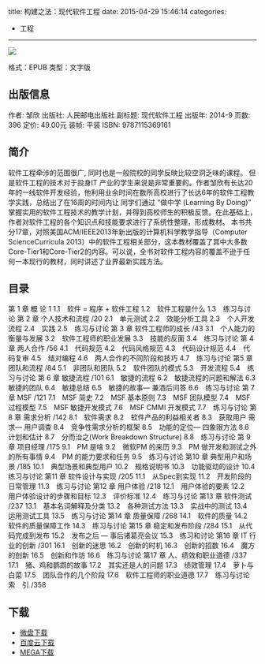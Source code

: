 title: 构建之法：现代软件工程
date: 2015-04-29 15:46:14
categories:
  - 工程
---

![](http://img3.douban.com/lpic/s27426301.jpg)

格式：EPUB
类型：文字版

<!--more-->

## 出版信息 ##

作者: 邹欣 
出版社: 人民邮电出版社
副标题: 现代软件工程
出版年: 2014-9
页数: 396
定价: 49.00元
装帧: 平装
ISBN: 9787115369161

## 简介 ##

软件工程牵涉的范围很广, 同时也是一般院校的同学反映比较空洞乏味的课程。 但是软件工程的技术对于投身IT 产业的学生来说是非常重要的。作者邹欣有长达20年的一线软件开发经验，他利用业余时间在数所高校进行了长达6年的软件工程教学实践，总结出了在16周的时间内让 同学们通过 “做中学 (Learning By Doing)” 掌握实用的软件工程技术的教学计划，并得到高校师生的积极反馈。在此基础上，作者对软件工程的各个知识点和技能要求进行了系统性整理，形成教材。
本书共分17章，对照美国ACM/IEEE2013年新出版的计算机科学教学指导（Computer ScienceCurricula 2013）中的软件工程相关部分，这本教材覆盖了其中大多数Core-Tier1和Core-Tier2的内容。可以说，全书对软件工程内容的覆盖不逊于任何一本现行的教材，同时讲述了业界最新实践方法。

## 目录 ##

第 1 章 概 论 1
1.1　软件 = 程序 + 软件工程
1.2　软件工程是什么
1.3　练习与讨论
第 2 章 个人技术和流程 /20
2.1　单元测试
2.2　效能分析工具
2.3　个人开发流程
2.4　实践
2.5　练习与讨论
第 3 章 软件工程师的成长 /43
3.1　个人能力的衡量与发展
3.2　软件工程师的职业发展
3.3　技能的反面
3.4　练习与讨论
第 4 章 两人合作 /56
4.1　代码规范
4.2　代码风格规范
4.3　代码设计规范
4.4　代码复审
4.5　结对编程
4.6　两人合作的不同阶段和技巧
4.7　练习与讨论
第5 章 团队和流程 /84
5.1　非团队和团队
5.2　软件团队的模式
5.3　开发流程
5.4　练习与讨论
第 6 章 敏捷流程 /101
6.1　敏捷的流程
6.2　敏捷流程的问题和解法
6.3　敏捷的团队
6.4　敏捷总结
6.5　敏捷的故事— 兼酒后问答
6.6　练习与讨论
第 7 章 MSF /121
7.1　MSF 简史
7.2　MSF 基本原则
7.3　MSF 团队模型
7.4　MSF 过程模型
7.5　MSF 敏捷开发模式
7.6　MSF CMMI 开发模式
7.7　练习与讨论
第 8 章 需求分析 /142
8.1　软件需求
8.2　软件产品的利益相关者
8.3　获取用户 需求— 用户调查
8.4　竞争性需求分析的框架
8.5　功能的定位— 四象限方法
8.6　计划和估计
8.7　分而治之(Work Breakdown Structure)
8.8　练习与讨论
第 9 章 项目经理 /175
9.1　PM 是啥
9.2　微软PM 的来历
9.3　PM 做开发和测试之外的所有事情
9.4　PM 的能力要求和任务
9.5　练习与讨论
第10 章 典型用户和场景 /185
10.1　典型场景和典型用户
10.2　规格说明书
10.3　功能驱动的设计
10.4　练习与讨论
第11 章 软件设计与实现 /205
11.1　从Spec到实现
11.2　开发阶段的日常管理
11.3　练习与讨论
第12 章 用户体验 /218
12.1　用户体验的要素
12.2　用户体验设计的步骤和目标
12.3　评价标准
12.4　练习与讨论
第13 章 软件测试 /237
13.1　基本名词解释及分类
13.2　各种测试方法
13.3　实战中的测试
13.4　运用测试工具
13.5　练习与讨论
第14 章 质量保障 /268
14.1　软件的质量
14.2　软件的质量保障工作
14.3　练习与讨论
第15 章 稳定和发布阶段 /284
15.1　从代码完成到发布
15.2　发布之后 — 事后诸葛亮会议
15.3　练习和讨论
第16 章 IT 行业的创新 /301
16.1　创新的迷思
16.2　创新的时机
16.3　创新的招数
16.4　魔方的创新
16.5　创新和作坊
16.6　练习与讨论
第17 章 人、绩效和职业道德 /337
17.1　猪、鸡和鹦鹉的故事
17.2　其实还是人的问题
17.3　绩效管理
17.4　萝卜与白菜
17.5　团队合作的几个阶段
17.6　软件工程师的职业道德
17.7　练习与讨论
索　引 /358

## 下载 ##

* [微盘下载](http://vdisk.weibo.com/s/aADaW4YROATTv)
* [百度云下载](http://pan.baidu.com/s/1dDgwi2H)
* [MEGA下载](https://mega.co.nz/#!KFtSHRqL!M04bJbtgr8Ahd7EcTePYKTE_ffNx99iARfI7kkbxkgI)